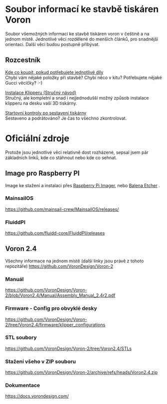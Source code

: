 # Soubor informací ke stavbě tiskáren Voron
Soubor všemožných informací ke stavbě tiskáren voron v češtině a na jednom místě. Jednotlivé věci rozdělené do menších článků, pro snadnější orientaci. Další věci budou postupně přibývat.

## Rozcestník
[Kde co koupit, pokud potřebujete jednotlivé díly](sourcing-guide.md)   
Chybí vám nějaké položky při stavbě? Chybí něco v kitu? Potřebujete nějaké Gucci věcičky? :-)

[Instalace Klipperu (Stručný návod)](instalace-klipperu.md)   
Stručný, ale kompletní a snad i nejjednodušší možný způsob instalace klipperu na desku vaší 3D tiskárny.

[Startovní kontroly po sestavení tiskárny](startovni-kontroly.md)   
Sestaveno a podrátováno? Je čas to všechno zkontrolovat.

# Oficiální zdroje
Protože jsou jednotlivé věci relativně dost rozházené, sepsal jsem pár základních linků, kde co stáhnout nebo kde co sehnat.

## Image pro Raspberry PI
Image ke stažení a instalaci přes [Raspberry Pi Imager](https://www.raspberrypi.com/software/), nebo [Balena Etcher](https://www.balena.io/etcher/) . 

### MainsailOS
https://github.com/mainsail-crew/MainsailOS/releases/

### FluiddPI
https://github.com/fluidd-core/FluiddPI/releases

## Voron 2.4
Všechny informace na jednom místě (další linky jsou právě z tohoto repozitáře)
https://github.com/VoronDesign/Voron-2

### Manuál
https://github.com/VoronDesign/Voron-2/blob/Voron2.4/Manual/Assembly_Manual_2.4r2.pdf

### Firmware - Config pro obvyklé desky
https://github.com/VoronDesign/Voron-2/tree/Voron2.4/firmware/klipper_configurations

### STL soubory
https://github.com/VoronDesign/Voron-2/tree/Voron2.4/STLs

### Stažení všeho v ZIP souboru
https://github.com/VoronDesign/Voron-2/archive/refs/heads/Voron2.4.zip

### Dokumentace
https://docs.vorondesign.com/


